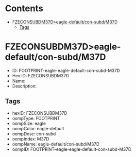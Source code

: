 



Contents
========

* [FZECONSUBDM37D>eagle-default/con-subd/M37D](#fzeconsubdm37deagle-defaultcon-subdm37d)
	* [Tags](#tags)

# FZECONSUBDM37D>eagle-default/con-subd/M37D

- ID: FOOTPRINT-eagle-eagle-default-con-subd-M37D
- Hex ID: FZECONSUBDM37D
- Name: 
- Description: 

## Tags

- hexID: FZECONSUBDM37D
- oompType: FOOTPRINT
- oompSize: eagle
- oompColor: eagle-default
- oompDesc: con-subd
- oompIndex: M37D
- oompName: eagle-default/con-subd/M37D
- oompID: FOOTPRINT-eagle-eagle-default-con-subd-M37D
